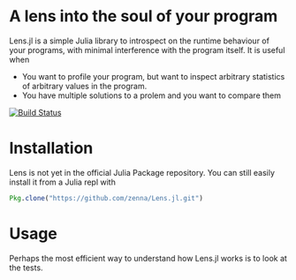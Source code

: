 # A lens into the soul of your program

Lens.jl is a simple Julia library to introspect on the runtime behaviour of your programs, with minimal interference with the program itself.  It is useful when

- You want to profile your program, but want to inspect arbitrary statistics of arbitrary values in the program.
- You have multiple solutions to a prolem and you want to compare them

[![Build Status](https://travis-ci.org/zenna/Lens.jl.svg?branch=master)](https://travis-ci.org/zenna/Lens.jl)

# Installation

Lens is not yet in the official Julia Package repository.  You can still easily install it from a Julia repl with

```julia
Pkg.clone("https://github.com/zenna/Lens.jl.git")
```

# Usage

Perhaps the most efficient way to understand how Lens.jl works is to look at the tests.
<!--

## Lens
Suppose you have a function:

```julia
function f()
  X = rand(1000)
  adad
```

Lens can be used in one of two ways

```julia
lens(:lensname, x, y)
```

The first argument is a symbol and gives a name to the lens.
We'll need the name later when we attach filters to the lens.
The remaining arguments `x,y,...` are any values you want the lens to capture.

Lenses capture values we specify, then propagate that data onto `Filters`.
Lenses themselves do not contain any information about the filters, the filters are attached onto Lens through a function `register!`.

The filter:

```julia
fl = Filter(:print, x->print(x...),true,false)
```

creates a Filter which takes arbitrary input and prints it.  The arguments are 1) the filters name (which might be useful if we want to remove or disable the filter later), 2) a function which transforms information sent to it by the lens 3) whether the filter is enabled or not 4) whether the filter takes keyworld arguments (we'll get to thsi soon)

```

We connect the filter to the lens with:

```julia
register!(:lensname, fl)
```

Now if we evaluate f, we should see some output

```
f()
=>
```

A `Capture` is a s

## Benchmarks -->
